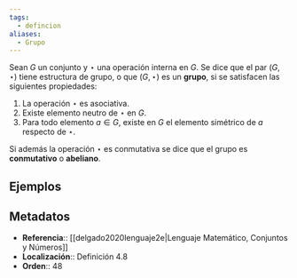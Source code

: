 ```yaml
---
tags:
  - defincion
aliases:
  - Grupo
---
```

Sean $G$ un conjunto y $\star$ una operación interna en $G$. Se dice que el par $(G,\star)$ tiene estructura de grupo, o que $(G,\star)$ es un **grupo**, si se satisfacen las siguientes propiedades:

1. La operación $\star$ es asociativa.
2. Existe elemento neutro de $\star$ en $G$.
3. Para todo elemento $a \in G$, existe en $G$ el elemento simétrico de $a$ respecto de $\star$.

Si además la operación $\star$ es conmutativa se dice que el grupo es **conmutativo** o **abeliano**.

## Ejemplos

## Metadatos
- **Referencia**:: [[delgado2020lenguaje2e|Lenguaje Matemático, Conjuntos y Números]]
- **Localización**:: Definición 4.8
- **Orden**:: 48

